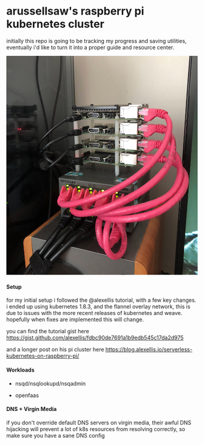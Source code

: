 # arussellsaw's raspberry pi kubernetes cluster

initially this repo is going to be tracking my progress and saving utilities, eventually i'd like to turn it into a proper guide and resource center.

![a stack of pis connected to a router](images/cluster.png)

#### Setup

for my initial setup i followed the @alexellis tutorial, with a few key changes. i ended up using kubernetes 1.8.3, and the flannel overlay network, this is due to issues with the more recent releases of kubernetes and weave. hopefully when fixes are implemented this will change.

you can find the tutorial gist here https://gist.github.com/alexellis/fdbc90de7691a1b9edb545c17da2d975

and a longer post on his pi cluster here https://blog.alexellis.io/serverless-kubernetes-on-raspberry-pi/

#### Workloads

* nsqd/nsqlookupd/nsqadmin

* openfaas

#### DNS + Virgin Media

if you don't override default DNS servers on virgin media, their awful DNS hijacking will prevent a lot of k8s resources from resolving correctly, so make sure you have a sane DNS config
